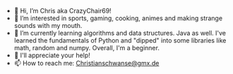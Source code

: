 - 👋 Hi, I’m Chris aka CrazyChair69!
- 👀 I’m interested in sports, gaming, cooking, animes and making strange sounds with my mouth.
- 🌱 I’m currently learning algorithms and data structures. Java as well. I've learned the fundamentals of Python and "dipped" into some libraries like math, random and numpy. Overall, I'm a beginner.
- 💞️ I'll appreciate your help!
- 📫 How to reach me: Christianschwanse@gmx.de

<!---
CrazyChair69/CrazyChair69 is a ✨ special ✨ repository because its `README.md` (this file) appears on your GitHub profile.
You can click the Preview link to take a look at your changes.
--->
